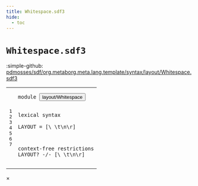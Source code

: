 ```yaml
---
title: Whitespace.sdf3
hide:
  - toc
---
```


# `Whitespace.sdf3`

:simple-github: [pdmosses/sdf/org.metaborg.meta.lang.template/syntax/layout/Whitespace.sdf3]

[pdmosses/sdf/org.metaborg.meta.lang.template/syntax/layout/Whitespace.sdf3]: https://github.com/pdmosses/sdf/blob/master/org.metaborg.meta.lang.template/syntax/layout/Whitespace.sdf3 "The source file on GitHub"

<div class="sdf3"><table class="highlighttable"><tbody><tr><td class="linenos"><div class="linenodiv"><pre><span></span>1
2
3
4
5
6
7
</pre></div></td>
<td class="code"><pre><code><span class="keyword">module</span> <button class="modal-open" id="layout/Whitespace_1_8" title="a definition with multiple references" data-urls="../Comments.sdf3/#layout/Whitespace line 4_3; ../../constants/IntCon.sdf3/#layout/Whitespace line 3_9">layout/Whitespace</button> 
    
<span class="keyword">lexical syntax</span>    
    <span class="keyword">LAYOUT</span> = [\ \t\n\r]

<span class="keyword">context-free restrictions</span>
    <span class="keyword">LAYOUT</span>? -/- [\ \t\n\r] 
</code></pre></td></tr></tbody></table></div>

<div id="modal">
  <div id="modal-content">
    <span id="modal-close">&times;</span>
    <h2 id="modal-h2"></h2>
    <p  id="modal-p"></p>
    <ul id="modal-ul"></ul>
  </div>
</div>
